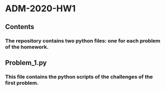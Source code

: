 # ADM-2020-HW1
## Contents
### The repository contains two python files: one for each problem of the homework. 
## Problem_1.py
### This file contains the python scripts of the challenges of the first problem. 
